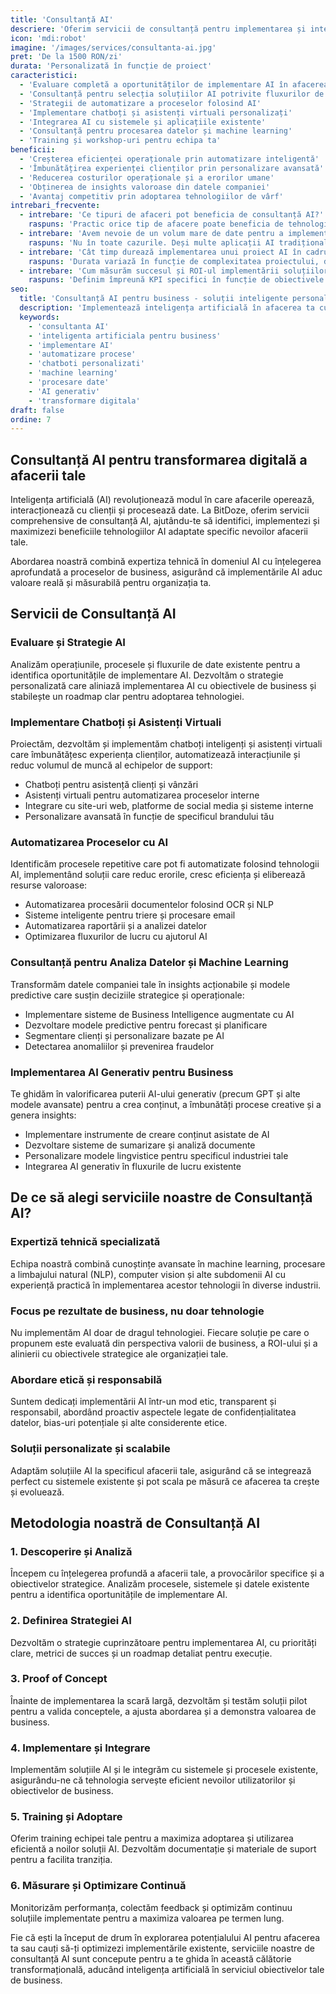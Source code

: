 ```yaml
---
title: 'Consultanță AI'
descriere: 'Oferim servicii de consultanță pentru implementarea și integrarea tehnologiilor de inteligență artificială adaptate nevoilor specifice ale afacerii tale.'
icon: 'mdi:robot'
imagine: '/images/services/consultanta-ai.jpg'
pret: 'De la 1500 RON/zi'
durata: 'Personalizată în funcție de proiect'
caracteristici:
  - 'Evaluare completă a oportunităților de implementare AI în afacerea ta'
  - 'Consultanță pentru selecția soluțiilor AI potrivite fluxurilor de lucru existente'
  - 'Strategii de automatizare a proceselor folosind AI'
  - 'Implementare chatboți și asistenți virtuali personalizați'
  - 'Integrarea AI cu sistemele și aplicațiile existente'
  - 'Consultanță pentru procesarea datelor și machine learning'
  - 'Training și workshop-uri pentru echipa ta'
beneficii:
  - 'Creșterea eficienței operaționale prin automatizare inteligentă'
  - 'Îmbunătățirea experienței clienților prin personalizare avansată'
  - 'Reducerea costurilor operaționale și a erorilor umane'
  - 'Obținerea de insights valoroase din datele companiei'
  - 'Avantaj competitiv prin adoptarea tehnologiilor de vârf'
intrebari_frecvente:
  - intrebare: 'Ce tipuri de afaceri pot beneficia de consultanță AI?'
    raspuns: 'Practic orice tip de afacere poate beneficia de tehnologiile AI, de la IMM-uri la corporații: retaileri (pentru personalizarea recomandărilor), companii de servicii (pentru automatizarea proceselor și chatboți), producție (pentru optimizarea lanțurilor de aprovizionare și predictive maintenance), sănătate (pentru diagnosticare asistată), etc. Evaluăm specific unde poate AI-ul să aducă cea mai mare valoare pentru afacerea ta.'
  - intrebare: 'Avem nevoie de un volum mare de date pentru a implementa soluții AI?'
    raspuns: 'Nu în toate cazurile. Deși multe aplicații AI tradiționale necesită volume mari de date, există acum soluții moderne de AI generativ și sisteme pre-antrenate care pot fi adaptate afacerii tale cu un volum redus de date. În plus, putem implementa strategii pentru colectarea și structurarea eficientă a datelor necesare pentru viitoare implementări AI.'
  - intrebare: 'Cât timp durează implementarea unui proiect AI în cadrul companiei noastre?'
    raspuns: 'Durata variază în funcție de complexitatea proiectului, disponibilitatea datelor și gradul de integrare cu sistemele existente. Un proiect simplu, cum ar fi implementarea unui chatbot de bază, poate dura 2-4 săptămâni. Proiectele complexe, care implică analize predictive sau automatizarea unor procese complete, pot dura 3-6 luni. Oferim întotdeauna un timeline detaliat după evaluarea inițială.'
  - intrebare: 'Cum măsurăm succesul și ROI-ul implementării soluțiilor AI?'
    raspuns: 'Definim împreună KPI specifici în funcție de obiectivele proiectului: reducerea timpului pentru anumite procese, îmbunătățirea satisfacției clienților, creșterea ratei de conversie, reducerea costurilor operaționale, etc. Implementăm sisteme de măsurare pentru a urmări acești indicatori și a calcula ROI-ul real. De asemenea, realizăm evaluări regulate pentru a optimiza continuu soluțiile implementate.'
seo:
  title: 'Consultanță AI pentru business - soluții inteligente personalizate | BitDoze'
  description: 'Implementează inteligența artificială în afacerea ta cu serviciile noastre de consultanță AI. Automatizare inteligentă, chatboți personalizați și soluții AI adaptate nevoilor tale.'
  keywords:
    - 'consultanta AI'
    - 'inteligenta artificiala pentru business'
    - 'implementare AI'
    - 'automatizare procese'
    - 'chatboti personalizati'
    - 'machine learning'
    - 'procesare date'
    - 'AI generativ'
    - 'transformare digitala'
draft: false
ordine: 7
---
```


## Consultanță AI pentru transformarea digitală a afacerii tale

Inteligența artificială (AI) revoluționează modul în care afacerile operează, interacționează cu clienții și procesează date. La BitDoze, oferim servicii comprehensive de consultanță AI, ajutându-te să identifici, implementezi și maximizezi beneficiile tehnologiilor AI adaptate specific nevoilor afacerii tale.

Abordarea noastră combină expertiza tehnică în domeniul AI cu înțelegerea aprofundată a proceselor de business, asigurând că implementările AI aduc valoare reală și măsurabilă pentru organizația ta.

## Servicii de Consultanță AI

### Evaluare și Strategie AI

Analizăm operațiunile, procesele și fluxurile de date existente pentru a identifica oportunitățile de implementare AI. Dezvoltăm o strategie personalizată care aliniază implementarea AI cu obiectivele de business și stabilește un roadmap clar pentru adoptarea tehnologiei.

### Implementare Chatboți și Asistenți Virtuali

Proiectăm, dezvoltăm și implementăm chatboți inteligenți și asistenți virtuali care îmbunătățesc experiența clienților, automatizează interacțiunile și reduc volumul de muncă al echipelor de support:

- Chatboți pentru asistență clienți și vânzări
- Asistenți virtuali pentru automatizarea proceselor interne
- Integrare cu site-uri web, platforme de social media și sisteme interne
- Personalizare avansată în funcție de specificul brandului tău

### Automatizarea Proceselor cu AI

Identificăm procesele repetitive care pot fi automatizate folosind tehnologii AI, implementând soluții care reduc erorile, cresc eficiența și eliberează resurse valoroase:

- Automatizarea procesării documentelor folosind OCR și NLP
- Sisteme inteligente pentru triere și procesare email
- Automatizarea raportării și a analizei datelor
- Optimizarea fluxurilor de lucru cu ajutorul AI

### Consultanță pentru Analiza Datelor și Machine Learning

Transformăm datele companiei tale în insights acționabile și modele predictive care susțin deciziile strategice și operaționale:

- Implementare sisteme de Business Intelligence augmentate cu AI
- Dezvoltare modele predictive pentru forecast și planificare
- Segmentare clienți și personalizare bazate pe AI
- Detectarea anomaliilor și prevenirea fraudelor

### Implementarea AI Generativ pentru Business

Te ghidăm în valorificarea puterii AI-ului generativ (precum GPT și alte modele avansate) pentru a crea conținut, a îmbunătăți procese creative și a genera insights:

- Implementare instrumente de creare conținut asistate de AI
- Dezvoltare sisteme de sumarizare și analiză documente
- Personalizare modele lingvistice pentru specificul industriei tale
- Integrarea AI generativ în fluxurile de lucru existente

## De ce să alegi serviciile noastre de Consultanță AI?

### Expertiză tehnică specializată

Echipa noastră combină cunoștințe avansate în machine learning, procesare a limbajului natural (NLP), computer vision și alte subdomenii AI cu experiență practică în implementarea acestor tehnologii în diverse industrii.

### Focus pe rezultate de business, nu doar tehnologie

Nu implementăm AI doar de dragul tehnologiei. Fiecare soluție pe care o propunem este evaluată din perspectiva valorii de business, a ROI-ului și a alinierii cu obiectivele strategice ale organizației tale.

### Abordare etică și responsabilă

Suntem dedicați implementării AI într-un mod etic, transparent și responsabil, abordând proactiv aspectele legate de confidențialitatea datelor, bias-uri potențiale și alte considerente etice.

### Soluții personalizate și scalabile

Adaptăm soluțiile AI la specificul afacerii tale, asigurând că se integrează perfect cu sistemele existente și pot scala pe măsură ce afacerea ta crește și evoluează.

## Metodologia noastră de Consultanță AI

### 1. Descoperire și Analiză

Începem cu înțelegerea profundă a afacerii tale, a provocărilor specifice și a obiectivelor strategice. Analizăm procesele, sistemele și datele existente pentru a identifica oportunitățile de implementare AI.

### 2. Definirea Strategiei AI

Dezvoltăm o strategie cuprinzătoare pentru implementarea AI, cu priorități clare, metrici de succes și un roadmap detaliat pentru execuție.

### 3. Proof of Concept

Înainte de implementarea la scară largă, dezvoltăm și testăm soluții pilot pentru a valida conceptele, a ajusta abordarea și a demonstra valoarea de business.

### 4. Implementare și Integrare

Implementăm soluțiile AI și le integrăm cu sistemele și procesele existente, asigurându-ne că tehnologia servește eficient nevoilor utilizatorilor și obiectivelor de business.

### 5. Training și Adoptare

Oferim training echipei tale pentru a maximiza adoptarea și utilizarea eficientă a noilor soluții AI. Dezvoltăm documentație și materiale de suport pentru a facilita tranziția.

### 6. Măsurare și Optimizare Continuă

Monitorizăm performanța, colectăm feedback și optimizăm continuu soluțiile implementate pentru a maximiza valoarea pe termen lung.

Fie că ești la început de drum în explorarea potențialului AI pentru afacerea ta sau cauți să-ți optimizezi implementările existente, serviciile noastre de consultanță AI sunt concepute pentru a te ghida în această călătorie transformațională, aducând inteligența artificială în serviciul obiectivelor tale de business.